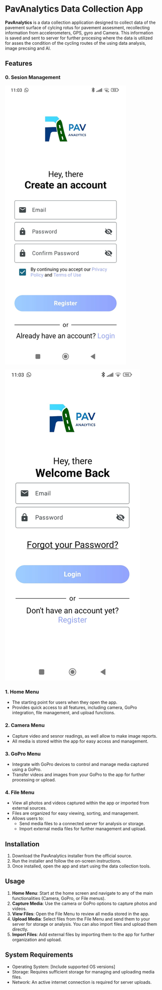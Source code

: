 
# PavAnalytics Data Collection App

**PavAnalytics** is a data collection application designed to collect data of the pavement surface of cylcing rotus for pavement assesment, recollecting information from accelerometers, GPS, gyro and Camera. This information is saved and sent to server for further procesing where the data is utilized for asses the condition of the cycling routes of the using data analysis, image precsing and AI.

## Features

### 0. **Sesion Management**
<img src="https://github.com/Jeziel777/Sensor-Data-Collection-App/blob/main/Images/login_1.jpg" width="400"/>

![Login](https://github.com/Jeziel777/Sensor-Data-Collection-App/blob/main/Images/login_3.jpg)
### 1. **Home Menu**
- The starting point for users when they open the app.
- Provides quick access to all features, including camera, GoPro integration, file management, and upload functions.


### 2. **Camera Menu**
- Capture video and sesnor readings, as well allow to make image reports.
- All media is stored within the app for easy access and management.

### 3. **GoPro Menu**
- Integrate with GoPro devices to control and manage media captured using a GoPro.
- Transfer videos and images from your GoPro to the app for further processing or upload.

### 4. **File Menu**
- View all photos and videos captured within the app or imported from external sources.
- Files are organized for easy viewing, sorting, and management.
- Allows users to:
  - Send media files to a connected server for analysis or storage.
  - Import external media files for further management and upload.


## Installation

1. Download the PavAnalytics installer from the official source.
2. Run the installer and follow the on-screen instructions.
3. Once installed, open the app and start using the data collection tools.

## Usage

1. **Home Menu**: Start at the home screen and navigate to any of the main functionalities (Camera, GoPro, or File menus).
2. **Capture Media**: Use the camera or GoPro options to capture photos and videos.
3. **View Files**: Open the File Menu to review all media stored in the app.
4. **Upload Media**: Select files from the File Menu and send them to your server for storage or analysis. You can also import files and upload them directly.
5. **Import Files**: Add external files by importing them to the app for further organization and upload.

## System Requirements

- Operating System: [Include supported OS versions]
- Storage: Requires sufficient storage for managing and uploading media files.
- Network: An active internet connection is required for server uploads.


